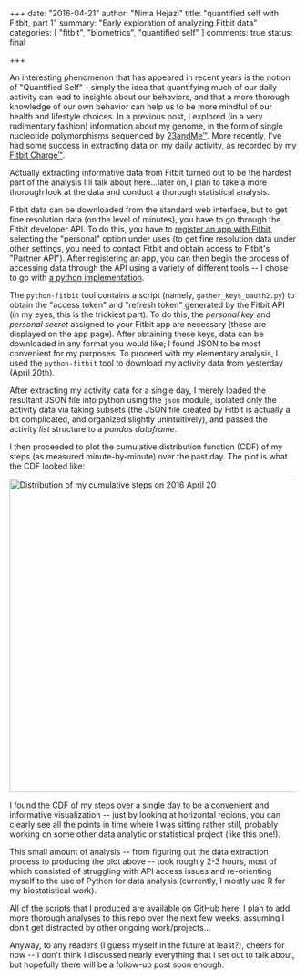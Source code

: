 +++
date: "2016-04-21"
author: "Nima Hejazi"
title: "quantified self with Fitbit, part 1"
summary: "Early exploration of analyzing Fitbit data"
categories: [ "fitbit", "biometrics", "quantified self" ]
comments: true
status: final

+++

An interesting phenomenon that has appeared in recent years is the notion of
"Quantified Self" - simply the idea that quantifying much of our daily activity
can lead to insights about our behaviors, and that a more thorough knowledge of
our own behavior can help us to be more mindful of our health and lifestyle
choices. In a previous post, I explored (in a very rudimentary fashion)
information about my genome, in the form of single nucleotide polymorphisms
sequenced by [23andMe™](https://www.23andme.com/). More recently, I've had some
success in extracting data on my daily activity, as recorded by my [Fitbit
Charge™](https://www.fitbit.com/charge).

Actually extracting informative data from Fitbit turned out to be the hardest
part of the analysis I'll talk about here...later on, I plan to take a more
thorough look at the data and conduct a thorough statistical analysis.

Fitbit data can be downloaded from the standard web interface, but to get fine
resolution data (on the level of minutes), you have to go through the Fitbit
developer API. To do this, you have to [register an app with
Fitbit](https://dev.fitbit.com/apps), selecting the "personal" option under uses
(to get fine resolution data under other settings, you need to contact Fitbit
and obtain access to Fitbit's "Partner API"). After registering an app, you can
then begin the process of accessing data through the API using a variety of
different tools -- I chose to go with [a python
implementation](https://github.com/orcasgit/python-fitbit).

The `python-fitbit` tool contains a script (namely, `gather_keys_oauth2.py`) to
obtain the "access token" and "refresh token" generated by the Fitbit API (in
my eyes, this is the trickiest part). To do this, the _personal key_ and
_personal secret_ assigned to your Fitbit app are necessary (these are displayed
on the app page). After obtaining these keys, data can be downloaded in any
format you would like; I found JSON to be most convenient for my purposes. To
proceed with my elementary analysis, I used the `python-fitbit` tool to download
my activity data from yesterday (April 20th).

After extracting my activity data for a single day, I merely loaded the
resultant JSON file into python using the `json` module, isolated only the
activity data via taking subsets (the JSON file created by Fitbit is actually a
bit complicated, and organized slightly unintuitively), and passed the activity
_list_ structure to a _pandas dataframe_.

I then proceeded to plot the cumulative distribution function (CDF) of my steps
(as measured minute-by-minute) over the past day. The plot is what the CDF
looked like:

<img src="../../../../images/steps_Apr20.png"
alt="Distribution of my cumulative steps on 2016 April 20" width="800" height="550">

I found the CDF of my steps over a single day to be a convenient and informative
visualization -- just by looking at horizontal regions, you can clearly see all
the points in time where I was sitting rather still, probably working on some
other data analytic or statistical project (like this one!).

This small amount of analysis -- from figuring out the data extraction process
to producing the plot above -- took roughly 2-3 hours, most of which consisted
of struggling with API access issues and re-orienting myself to the use of
Python for data analysis (currently, I mostly use R for my biostatistical work).

All of the scripts that I produced are [available on GitHub
here](https://github.com/nhejazi/fitbit). I plan to add more thorough
analyses to this repo over the next few weeks, assuming I don't get distracted
by other ongoing work/projects...

Anyway, to any readers (I guess myself in the future at least?), cheers for now
-- I don't think I discussed nearly everything that I set out to talk about, but
hopefully there will be a follow-up post soon enough.

